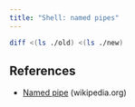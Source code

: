 ```yaml
---
title: "Shell: named pipes"
---
```


```sh
diff <(ls ./old) <(ls ./new)
```

## References

* [Named pipe](https://en.wikipedia.org/wiki/Named_pipe) (wikipedia.org)
